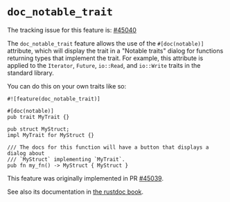 # `doc_notable_trait`

The tracking issue for this feature is: [#45040]

The `doc_notable_trait` feature allows the use of the `#[doc(notable)]`
attribute, which will display the trait in a "Notable traits" dialog for
functions returning types that implement the trait. For example, this attribute
is applied to the `Iterator`, `Future`, `io::Read`, and `io::Write` traits in
the standard library.

You can do this on your own traits like so:

```
#![feature(doc_notable_trait)]

#[doc(notable)]
pub trait MyTrait {}

pub struct MyStruct;
impl MyTrait for MyStruct {}

/// The docs for this function will have a button that displays a dialog about
/// `MyStruct` implementing `MyTrait`.
pub fn my_fn() -> MyStruct { MyStruct }
```

This feature was originally implemented in PR [#45039].

See also its documentation in [the rustdoc book][rustdoc-book-notable_trait].

[#45040]: https://github.com/rust-lang/rust/issues/45040
[#45039]: https://github.com/rust-lang/rust/pull/45039
[rustdoc-book-notable_trait]: ../../rustdoc/unstable-features.html#adding-your-trait-to-the-notable-traits-dialog
